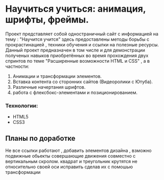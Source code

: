# Научиться учиться: анимация, шрифты, фреймы.
Проект представляет собой одностраничный сайт с информацией на тему : "Научится учится"
здесь предоставлены методы борьбы с прокрастинацией , техники обучения и ссылки на полезные ресурсы.
Данный проект предназначен в том числе и для демонстрации полученых навыков приобретённых во время прохождения двух спринтов по теме "Расширенные возможности HTML и CSS" , а в частности:
1. Анимации и трансформации элементов.
2. Вставка контента со сторонних сайтов (Видеоролики с Ютуба).
3. Различные начертания шрифтов.
4. работа с флексбокс-элементами и позиционированием.
### Технологии:
- HTML5
- CSS3

## Планы по доработке
Не все ссылки работают ,
добавить элементов дизайна ,
взможно подвижные обьекты совершающие движения совместно с вертикальным скролом.
квадрат и треугольник крутятся не относительно своей оси исправить сделав их с помошью трансформации

